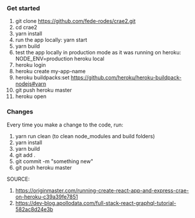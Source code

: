 ### Get started
1. git clone https://github.com/fede-rodes/crae2.git
2. cd crae2
3. yarn install
4. run the app locally: yarn start
5. yarn build
6. test the app locally in production mode as it was running on heroku: NODE_ENV=production heroku local
7. heroku login
8. heroku create my-app-name
9. heroku buildpacks:set https://github.com/heroku/heroku-buildpack-nodejs#yarn
10. git push heroku master
11. heroku open

### Changes
Every time you make a change to the code, run:
1. yarn run clean (to clean node_modules and build folders)
2. yarn install
3. yarn build
4. git add .
5. git commit -m "something new"
6. git push heroku master

SOURCE:
1. https://originmaster.com/running-create-react-app-and-express-crae-on-heroku-c39a39fe7851
2. https://dev-blog.apollodata.com/full-stack-react-graphql-tutorial-582ac8d24e3b
